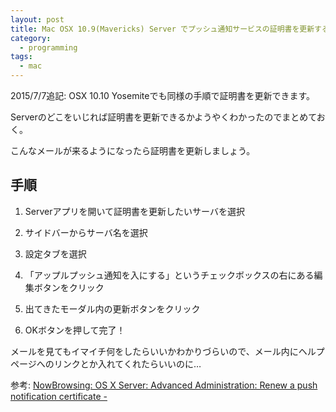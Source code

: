 ```yaml
---
layout: post
title: Mac OSX 10.9(Mavericks) Server でプッシュ通知サービスの証明書を更新する
category:
  - programming
tags:
  - mac
---
```


2015/7/7追記: OSX 10.10 Yosemiteでも同様の手順で証明書を更新できます。

Serverのどこをいじれば証明書を更新できるかようやくわかったのでまとめておく。

こんなメールが来るようになったら証明書を更新しましょう。

## 手順

1. Serverアプリを開いて証明書を更新したいサーバを選択

2. サイドバーからサーバ名を選択

3. 設定タブを選択

4. 「アップルプッシュ通知を入にする」というチェックボックスの右にある編集ボタンをクリック

5. 出てきたモーダル内の更新ボタンをクリック

6. OKボタンを押して完了！

メールを見てもイマイチ何をしたらいいかわかりづらいので、メール内にヘルプページへのリンクとか入れてくれたらいいのに…


参考: [NowBrowsing: OS X Server: Advanced Administration: Renew a push notification certificate - ](http://help.apple.com/advancedserveradmin/mac/10.8/#apd2A6A09A7-D949-47EB-B3EA-F8B5BA419962)
